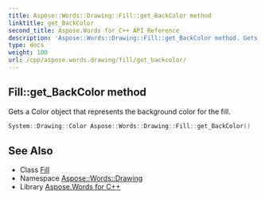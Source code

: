 ```yaml
---
title: Aspose::Words::Drawing::Fill::get_BackColor method
linktitle: get_BackColor
second_title: Aspose.Words for C++ API Reference
description: 'Aspose::Words::Drawing::Fill::get_BackColor method. Gets a Color object that represents the background color for the fill in C++.'
type: docs
weight: 100
url: /cpp/aspose.words.drawing/fill/get_backcolor/
---
```

## Fill::get_BackColor method


Gets a Color object that represents the background color for the fill.

```cpp
System::Drawing::Color Aspose::Words::Drawing::Fill::get_BackColor()
```

## See Also

* Class [Fill](../)
* Namespace [Aspose::Words::Drawing](../../)
* Library [Aspose.Words for C++](../../../)
